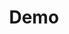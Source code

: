 ---
title: Demo
emoji: 🌓
colorFrom: purple
colorTo: purple
sdk: gradio
sdk_version: 3.0.6
app_file: app.py
pinned: false
license: cc
---